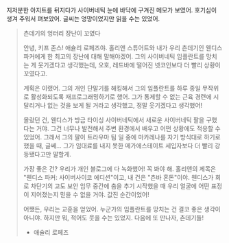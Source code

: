 지저분한 아지트를 뒤지다가 사이버네틱 눈에 바닥에 구겨진 메모가 보였어. 호기심이 생겨 주워서 펴보았어. 글씨는 엉망이었지만 읽을 수는 있었어.

> 츤데기의 엉터리 장난이 꼬였다
>
> 안녕, 키프 존스! 애슐리 로페즈야. 홀리앤 스튜어트와 내가 우리 츤데기인 웬디스 파커에게 한 최고의 장난에 대해 말해야겠어. 그의 사이버네틱 임플란트를 망치는 게 웃기겠다고 생각했는데, 오호, 레드바에 떨어진 넷코인보다 더 빨리 상황이 꼬였다고.
>
> 계획은 이랬어. 그의 개인 단말기를 해킹해서 그의 임플란트를 하루 종일 무작위로 활성화되도록 재프로그래밍하기로 했어. 그가 통제할 수 없는 근육 경련에 시달리거나 없는 것을 보게 될 거라고 생각했고, 정말 웃기겠다고 생각했어!
>
> 몰랐던 건, 웬디스가 방금 타이싱 사이버네틱에서 새로운 사이버네틱 팔을 구했다는 거야. 그건 너무나 발전해서 주변 환경에서 배우고 어떤 상황에도 적응할 수 있었어. 그래서 그의 팔이 트라우마 팀 일 중에 마카레나를 자기 방식대로 하기로 했을 때, 글쎄... 그가 임대료를 내지 못한 메가에스테이트 세입자보다 더 빨리 강등됐다고만 말할게.
>
> 가장 좋은 건? 우리가 개인 블로그에 다 녹화했어! 꼭 봐야 해. 홀리앤의 제목은 "웬디스 파커: 사이버사이코 에디션"이고, 내 건은 "츤바 혼돈"이야. 웬디스가 회로 차단기의 고도 보안 임무 중간에 춤을 추기 시작했을 때 우리 얼굴에 어떤 표정이 지어졌는지 믿을 수 없을 거야. 값진 순간이었어!
>
> 어쨌든, 우리는 교훈을 얻었어. 누군가의 임플란트를 망치는 건 결코 좋은 생각이 아니야. 하지만 뭐, 적어도 웃을 수는 있었지. 다음에 또 만나자, 츤데기들!
>
> - 애슐리 로페즈
